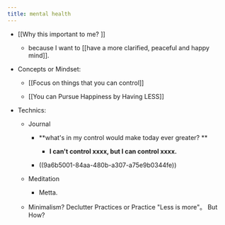 ```yaml
---
title: mental health
---
```


- [[Why this important to me? ]]
	 - because I want to [[have a more clarified, peaceful and happy mind]].

- Concepts or Mindset:
	 - [[Focus on things that you can control]]

	 - [[You can Pursue Happiness by Having LESS]]

- Technics:
	 - Journal
		 - **what's in my control would make today ever greater? **
			 - __I can't control xxxx, but I can control xxxx.__

		 - ((9a6b5001-84aa-480b-a307-a75e9b0344fe))

	 - Meditation
		 - Metta. 

	 - Minimalism? Declutter Practices or Practice "Less is more"。 But How? 
